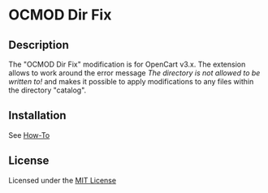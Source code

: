 #  OCMOD Dir Fix

## Description
The "OCMOD Dir Fix" modification is for OpenCart v3.x. The extension allows to work around the error message *The directory is not allowed to be written to!* and makes it possible to apply modifications to any files within the directory "catalog".

## Installation
See [How-To](./HOWTO.txt)

## License
Licensed under the [MIT License](./LICENSE.txt)

